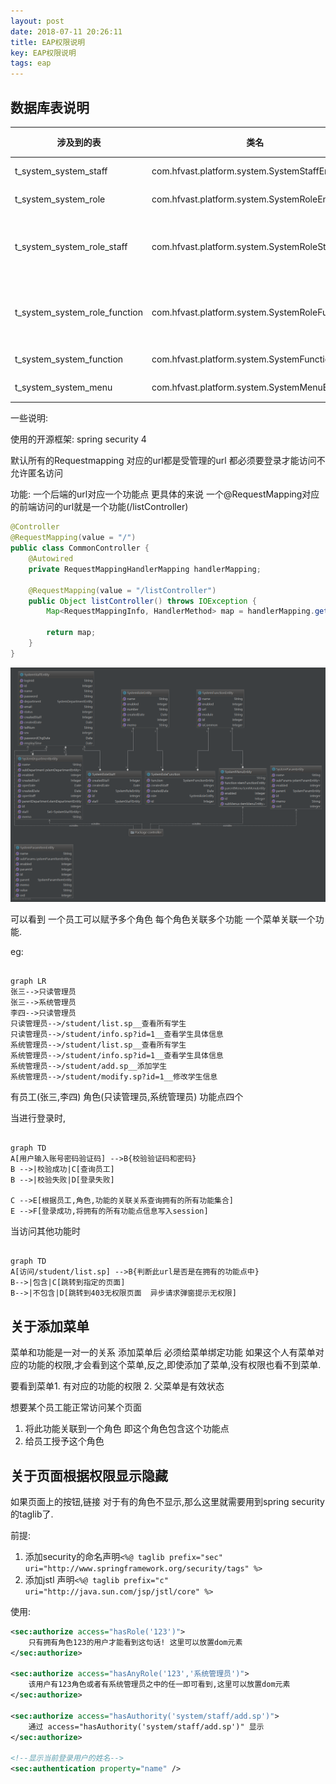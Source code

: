 ```yaml
---
layout: post
date: 2018-07-11 20:26:11
title: EAP权限说明
key: EAP权限说明
tags: eap
---
```


## 数据库表说明

| 涉及到的表                    | 类名                                            | 描述       |
| ----------------------------- | ----------------------------------------------- | ---------- |
| t_system_system_staff         | com.hfvast.platform.system.SystemStaffEntity    | 员工       |
| t_system_system_role          | com.hfvast.platform.system.SystemRoleEntity     | 角色       |
| t_system_system_role_staff    | com.hfvast.platform.system.SystemRoleStaff      | 角色对员工 |
| t_system_system_role_function | com.hfvast.platform.system.SystemRoleFunction   | 角色对功能 |
| t_system_system_function      | com.hfvast.platform.system.SystemFunctionEntity | 功能       |
| t_system_system_menu          | com.hfvast.platform.system.SystemMenuEntity     | 菜单       |

一些说明:

使用的开源框架: spring security 4

默认所有的Requestmapping 对应的url都是受管理的url 都必须要登录才能访问不允许匿名访问

功能: 一个后端的url对应一个功能点 更具体的来说 一个@RequestMapping对应的前端访问的url就是一个功能(/listController)

```java
@Controller
@RequestMapping(value = "/")
public class CommonController {
    @Autowired
    private RequestMappingHandlerMapping handlerMapping;
    
    @RequestMapping(value = "/listController")
    public Object listController() throws IOException {
        Map<RequestMappingInfo, HandlerMethod> map = handlerMapping.getHandlerMethods();

        return map;
    }
}
```



![1531311898735](/images/authority/1531311898735.png)





可以看到 一个员工可以赋予多个角色  每个角色关联多个功能  一个菜单关联一个功能.



eg:

```mermaid

graph LR
张三-->只读管理员
张三-->系统管理员
李四-->只读管理员
只读管理员-->/student/list.sp__查看所有学生
只读管理员-->/student/info.sp?id=1__查看学生具体信息
系统管理员-->/student/list.sp__查看所有学生
系统管理员-->/student/info.sp?id=1__查看学生具体信息
系统管理员-->/student/add.sp__添加学生
系统管理员-->/student/modify.sp?id=1__修改学生信息

```



有员工(张三,李四) 角色(只读管理员,系统管理员) 功能点四个

当进行登录时,

```mermaid

graph TD
A[用户输入账号密码验证码] -->B{校验验证码和密码}
B -->|校验成功|C[查询员工]
B -->|校验失败|D[登录失败]

C -->E[根据员工,角色,功能的关联关系查询拥有的所有功能集合]
E -->F[登录成功,将拥有的所有功能点信息写入session]
```

当访问其他功能时

```mermaid

graph TD
A[访问/student/list.sp] -->B{判断此url是否是在拥有的功能点中}
B-->|包含|C[跳转到指定的页面]
B-->|不包含|D[跳转到403无权限页面  异步请求弹窗提示无权限]
```

## 关于添加菜单

菜单和功能是一对一的关系 添加菜单后 必须给菜单绑定功能 如果这个人有菜单对应的功能的权限,才会看到这个菜单,反之,即使添加了菜单,没有权限也看不到菜单.

要看到菜单1. 有对应的功能的权限 2. 父菜单是有效状态



想要某个员工能正常访问某个页面   

1. 将此功能关联到一个角色 即这个角色包含这个功能点
2. 给员工授予这个角色



## 关于页面根据权限显示隐藏

如果页面上的按钮,链接 对于有的角色不显示,那么这里就需要用到spring security 的taglib了.


前提:
1. 添加security的命名声明`<%@ taglib prefix="sec" uri="http://www.springframework.org/security/tags" %>`
2. 添加jstl 声明`<%@ taglib prefix="c" uri="http://java.sun.com/jsp/jstl/core" %>`

使用:
```xml
<sec:authorize access="hasRole('123')">
    只有拥有角色123的用户才能看到这句话! 这里可以放置dom元素
</sec:authorize>

<sec:authorize access="hasAnyRole('123','系统管理员')">
    该用户有123角色或者有系统管理员之中的任一即可看到,这里可以放置dom元素
</sec:authorize>

<sec:authorize access="hasAuthority('system/staff/add.sp')">
    通过 access="hasAuthority('system/staff/add.sp')" 显示
</sec:authorize>

<!--显示当前登录用户的姓名-->
<sec:authentication property="name" />

```










